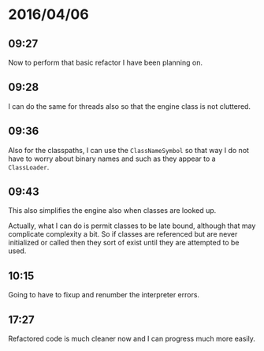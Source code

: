 # 2016/04/06

## 09:27

Now to perform that basic refactor I have been planning on.

## 09:28

I can do the same for threads also so that the engine class is not cluttered.

## 09:36

Also for the classpaths, I can use the `ClassNameSymbol` so that way I do not
have to worry about binary names and such as they appear to a `ClassLoader`.

## 09:43

This also simplifies the engine also when classes are looked up.

Actually, what I can do is permit classes to be late bound, although that may
complicate complexity a bit. So if classes are referenced but are never
initialized or called then they sort of exist until they are attempted to be
used.

## 10:15

Going to have to fixup and renumber the interpreter errors.

## 17:27

Refactored code is much cleaner now and I can progress much more easily.

